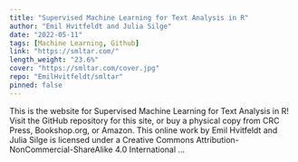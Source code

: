 ```yaml
---
title: "Supervised Machine Learning for Text Analysis in R"
author: "Emil Hvitfeldt and Julia Silge"
date: "2022-05-11"
tags: [Machine Learning, Github]
link: "https://smltar.com/"
length_weight: "23.6%"
cover: "https://smltar.com/cover.jpg"
repo: "EmilHvitfeldt/smltar"
pinned: false
---
```


This is the website for Supervised Machine Learning for Text Analysis in R! Visit the GitHub repository for this site, or buy a physical copy from CRC Press, Bookshop.org, or Amazon. This online work by Emil Hvitfeldt and Julia Silge is licensed under a Creative Commons Attribution-NonCommercial-ShareAlike 4.0 International ...
